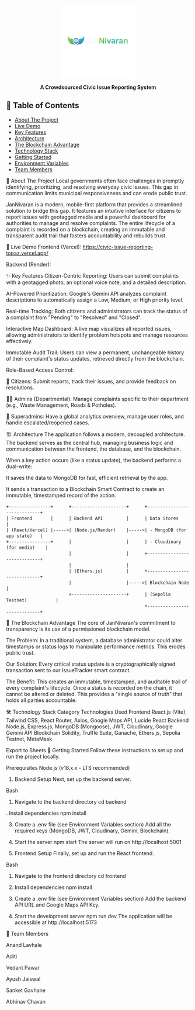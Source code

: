 <div align="center">
<img src="https://raw.githubusercontent.com/Sanket-165/CivicIssueReporting/main/frontend/public/logo.png" alt="JanNivaran Logo" width="200"/>

<p><strong>A Crowdsourced Civic Issue Reporting System</strong></p>

</div>

## 📖 Table of Contents
- [About The Project](#about-the-project)
- [Live Demo](#live-demo)
- [Key Features](#key-features)
- [Architecture](#architecture)
- [The Blockchain Advantage](#the-blockchain-advantage)
- [Technology Stack](#technology-stack)
- [Getting Started](#getting-started)
- [Environment Variables](#environment-variables)
- [Team Members](#team-members)

🎯 About The Project
Local governments often face challenges in promptly identifying, prioritizing, and resolving everyday civic issues. This gap in communication limits municipal responsiveness and can erode public trust.

JanNivaran is a modern, mobile-first platform that provides a streamlined solution to bridge this gap. It features an intuitive interface for citizens to report issues with geotagged media and a powerful dashboard for authorities to manage and resolve complaints. The entire lifecycle of a complaint is recorded on a blockchain, creating an immutable and transparent audit trail that fosters accountability and rebuilds trust.


🚀 Live Demo
Frontend (Vercel): https://civic-issue-reporting-topaz.vercel.app/

Backend (Render): 

✨ Key Features
Citizen-Centric Reporting: Users can submit complaints with a geotagged photo, an optional voice note, and a detailed description.

AI-Powered Prioritization: Google's Gemini API analyzes complaint descriptions to automatically assign a Low, Medium, or High priority level.

Real-time Tracking: Both citizens and administrators can track the status of a complaint from "Pending" to "Resolved" and "Closed".

Interactive Map Dashboard: A live map visualizes all reported issues, allowing administrators to identify problem hotspots and manage resources effectively.

Immutable Audit Trail: Users can view a permanent, unchangeable history of their complaint's status updates, retrieved directly from the blockchain.

Role-Based Access Control:

👤 Citizens: Submit reports, track their issues, and provide feedback on resolutions.

👨‍💼 Admins (Departmental): Manage complaints specific to their department (e.g., Waste Management, Roads & Potholes).

👑 Superadmins: Have a global analytics overview, manage user roles, and handle escalated/reopened cases.

🏗️ Architecture
The application follows a modern, decoupled architecture. The backend serves as the central hub, managing business logic and communication between the frontend, the database, and the blockchain.

When a key action occurs (like a status update), the backend performs a dual-write:

It saves the data to MongoDB for fast, efficient retrieval by the app.

It sends a transaction to a Blockchain Smart Contract to create an immutable, timestamped record of the action.

```text
+----------------+      +---------------------+      +-----------------------------+
| Frontend       |      | Backend API         |      | Data Stores                 |
| (React/Vercel) |----->| (Node.js/Render)    |----->| - MongoDB (for app state)   |
+----------------+      |                     |      | - Cloudinary (for media)    |
                        |                     |      +-----------------------------+
                        |                     |
                        | (Ethers.js)         |      +-----------------------------+
                        |                     |----->| Blockchain Node             |
                        +---------------------+      | (Sepolia Testnet)           |
                                                     +-----------------------------+
```

🔗 The Blockchain Advantage
The core of JanNivaran's commitment to transparency is its use of a permissioned blockchain model.

The Problem: In a traditional system, a database administrator could alter timestamps or status logs to manipulate performance metrics. This erodes public trust.

Our Solution: Every critical status update is a cryptographically signed transaction sent to our IssueTracker smart contract.

The Benefit: This creates an immutable, timestamped, and auditable trail of every complaint's lifecycle. Once a status is recorded on the chain, it cannot be altered or deleted. This provides a "single source of truth" that holds all parties accountable.

🛠️ Technology Stack
Category	Technologies Used
Frontend	React.js (Vite), Tailwind CSS, React Router, Axios, Google Maps API, Lucide React
Backend	Node.js, Express.js, MongoDB (Mongoose), JWT, Cloudinary, Google Gemini API
Blockchain	Solidity, Truffle Suite, Ganache, Ethers.js, Sepolia Testnet, MetaMask

Export to Sheets
🚀 Getting Started
Follow these instructions to set up and run the project locally.

Prerequisites
Node.js (v18.x.x - LTS recommended)



1. Backend Setup
Next, set up the backend server.

Bash

1. Navigate to the backend directory
cd backend

 . Install dependencies
npm install

3. Create a .env file (see Environment Variables section)
Add all the required keys (MongoDB, JWT, Cloudinary, Gemini, Blockchain).

4. Start the server
npm start
The server will run on http://localhost:5001

3. Frontend Setup
Finally, set up and run the React frontend.

Bash

1. Navigate to the frontend directory
cd frontend

2. Install dependencies
npm install

3. Create a .env file (see Environment Variables section)
Add the backend API URL and Google Maps API Key.

4. Start the development server
npm run dev
The application will be accessible at http://localhost:5173

👥 Team Members

Anand Lavhale

Aditi

Vedant Pawar

Ayush Jaiswal

Sanket Gavhane

Abhinav Chavan
